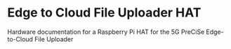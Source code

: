 # Edge to Cloud File Uploader HAT
Hardware documentation for a Raspberry Pi HAT for the 5G PreCiSe Edge-to-Cloud File Uploader
